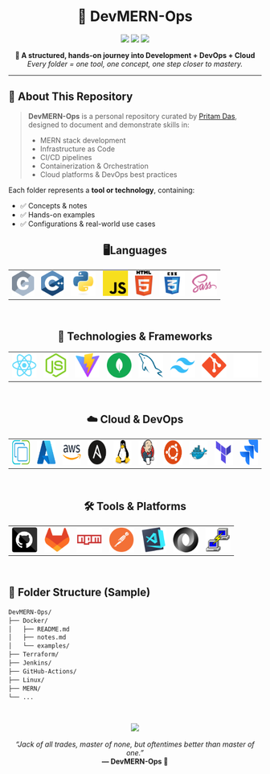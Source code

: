 <h1 align="center">🚀 DevMERN-Ops</h1>
<p align="center">
  <img src="https://img.shields.io/badge/Status-Learning-blue?style=flat-square"/>
  <img src="https://img.shields.io/badge/Focus-Fullstack+DevOps-green?style=flat-square"/>
  <img src="https://img.shields.io/badge/Made%20by-Pritam%20Das-blueviolet?style=flat-square"/>
</p>

<p align="center">
  <b>📁 A structured, hands-on journey into Development + DevOps + Cloud</b><br>
  <i>Every folder = one tool, one concept, one step closer to mastery.</i>
</p>

---

## 📘 About This Repository

> **DevMERN-Ops** is a personal repository curated by [Pritam Das](https://www.linkedin.com/in/pritamdas22/), designed to document and demonstrate skills in:
>
> - MERN stack development
> - Infrastructure as Code
> - CI/CD pipelines
> - Containerization & Orchestration
> - Cloud platforms & DevOps best practices

Each folder represents a **tool or technology**, containing:

- ✅ Concepts & notes
- ✅ Hands-on examples
- ✅ Configurations & real-world use cases

<h2 align="center">🖥️Languages</h2>
<table align="center">
  <tr>
    <td align="center"><img title="C" height="50" src="images/c.svg"></td>
    <td align="center"><img title="C++" height="50" src="images/cpp.svg"></td>
    <td align="center"><img title="Python" height="50" src="images/python-original.svg"></td>
    <td align="center"><img title="Javascript" height="50" src="images/javascript.svg"></td>
    <td align="center"><img title="HTML5" height="50" src="images/html5.svg"> </td>
    <td align="center"><img title="CSS" height="50" src="images/css.svg"> </td>
    <td align="center"><img title="SASS" height="50" src="images/sass.svg"> </td>
  </tr>
</table>

<br>

<h2 align="center">🚀 Technologies & Frameworks</h2>
<table align="center">
  <tr>
    <td align="center"><img title="React" height="50" src="images/react-original.svg"></td>
    <td align="center"><img title="Node.js" height="50" src="images/node.svg"></td>
    <td align="center"><img title="Vite" height="50" src="images/Vite.svg"></td>
    <td align="center"><img title="MongoDB" height="50" src="images/mongodb.svg"></td>
    <td align="center"><img title="MySQL" height="50" src="images/mysql.svg"></td>
    <td align="center"><img title="Tailwind CSS" height="50" src="images/Tailwind.svg"></td>
    <td align="center"><img title="Git" height="50" src="images/git-original.svg"></td>
    <td align="center"><img title="Express" height="50" src="images/express.svg"></td>
  </tr>
</table>

<br>

<h2 align="center">☁️ Cloud & DevOps</h2>
<table align="center">
  <tr>
    <td align="center"><img title="vSphere" height="50" src="images/vSphere.svg"></td>
    <td align="center"><img title="Azure" height="50" src="images/Azure.svg"></td>
    <td align="center"><img title="Azure" height="50" src="images/AWS.svg"></td>
    <td align="center"><img title="Ansible" height="50" src="images/Ansible.svg"></td>
    <td align="center"><img title="Linux" height="50" src="images/Linux.svg"></td>
    <td align="center"><img title="Jenkins" height="50" src="images/Jenkins.svg"></td>
    <td align="center"><img title="Ubuntu" height="50" src="images/Ubuntu.svg"></td>
    <td align="center"><img title="Docker" height="50" src="images/Docker.svg"></td>
    <td align="center"><img title="Terraform" height="50" src="images/Terraform.svg"></td>
    <td align="center"><img title="Jira" height="50" src="images/jira.svg"></td>

  </tr>
</table>

<br>

<h2 align="center">🛠️ Tools & Platforms</h2>
<table align="center">
  <tr>
    <td align="center"><img title="GitHub" height="50" src="images/github.svg"></td>
    <td align="center"><img title="GitLab" height="50" src="images/GitLab.svg"></td>
    <td align="center"><img title="npm" height="50" src="images/npm.svg"></td>
    <td align="center"><img title="Postman" height="50" src="images/Postman.svg"></td>
    <td align="center"><img title="Visual Studio Code" height="50" src="images/vscode.png"></td>
    <td align="center"><img title="JSON" height="50" src="images/json.svg"></td>
    <td align="center"><img title="PuTTY" height="50" src="images/PuTTY.svg"></td>
  </tr>
</table>

<br>

## 📂 Folder Structure (Sample)

```bash
DevMERN-Ops/
├── Docker/
│   ├── README.md
│   ├── notes.md
│   └── examples/
├── Terraform/
├── Jenkins/
├── GitHub-Actions/
├── Linux/
├── MERN/
└── ...
```
<br>

<p align="center">
  <img src="https://img.shields.io/badge/Quote-Inspiration-blueviolet?style=flat-square" />
</p>


<p align="center">
  <i>“Jack of all trades, master of none, but oftentimes better than master of one.”</i><br>
  <b>— DevMERN-Ops 🚀</b>
</p>
